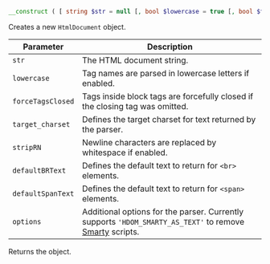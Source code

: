 ```php
__construct ( [ string $str = null [, bool $lowercase = true [, bool $forceTagsClosed = true [, string $target_charset = DEFAULT_TARGET_CHARSET [, bool $stripRN = true [, string $defaultBRText = DEFAULT_BR_TEXT [, string $defaultSpanText = DEFAULT_SPAN_TEXT [, int $options = 0 ]]]]]]]]) : object
```

Creates a new `HtmlDocument` object.

| Parameter         | Description                                                                                                                        |
|-------------------|------------------------------------------------------------------------------------------------------------------------------------|
| `str`             | The HTML document string.                                                                                                          |
| `lowercase`       | Tag names are parsed in lowercase letters if enabled.                                                                              |
| `forceTagsClosed` | Tags inside block tags are forcefully closed if the closing tag was omitted.                                                       |
| `target_charset`  | Defines the target charset for text returned by the parser.                                                                        |
| `stripRN`         | Newline characters are replaced by whitespace if enabled.                                                                          |
| `defaultBRText`   | Defines the default text to return for `<br>` elements.                                                                            |
| `defaultSpanText` | Defines the default text to return for `<span>` elements.                                                                          |
| `options`         | Additional options for the parser. Currently supports `'HDOM_SMARTY_AS_TEXT'` to remove [Smarty](https://www.smarty.net/) scripts. |

Returns the object.